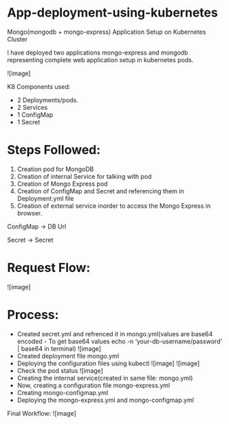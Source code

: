 # App-deployment-using-kubernetes
Mongo(mongodb + mongo-express) Application Setup on Kubernetes Cluster

I have deployed two applications mongo-express and mongodb representing complete web application setup in kubernetes pods.

![image]

K8 Components used:

- 2 Deployments/pods.
- 2 Services
- 1 ConfigMap
- 1 Secret

# Steps Followed:

1. Creation pod for MongoDB
2. Creation of internal Service for talking with pod
3. Creation of Mongo Express pod
4. Creation of ConfigMap and Secret and referencing them in Deployment.yml file
5. Creation of external service inorder to access the Mongo Express in browser.

ConfigMap → DB Url

Secret → Secret

# Request Flow:

![image]

# Process:

- Created secret.yml and refrenced it in mongo.yml(values are base64 encoded - To get base64 values echo -n ‘your-db-username/password’ | base64 in terminal)
![image]
- Created deployment file mongo.yml
- Deploying the configuration files using kubectl
![image]
![image]
- Check the pod status
![image]
- Creating the internal service(created in same file: mongo.yml)
- Now, creating a configuration file mongo-express.yml
- Creating mongo-configmap.yml
- Deploying the mongo-express.yml and mongo-configmap.yml

Final Workflow:
![image]


